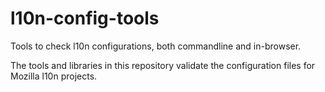 # l10n-config-tools
Tools to check l10n configurations, both commandline and in-browser.

The tools and libraries in this repository validate the configuration files for Mozilla l10n projects.
